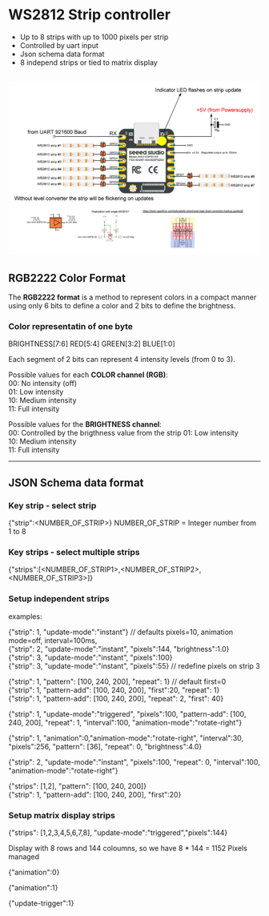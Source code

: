 # WS2812 Strip controller 
* Up to 8 strips with up to 1000 pixels per strip
* Controlled by uart input 
* Json schema data format
* 8 independ strips or tied to matrix display

![alt text](doc/overview.png "Overview")
---

## RGB2222 Color Format
The **RGB2222 format** is a method to represent colors in a compact manner using only 6 bits to define a color and 2 bits to define the brightness.   
### Color representatin of one byte   
  
BRIGHTNESS[7:6] RED[5:4] GREEN[3:2] BLUE[1:0]    

Each segment of 2 bits can represent 4 intensity levels (from 0 to 3).  

Possible values for each **COLOR channel (RGB)**:  
00: No intensity (off)  
01: Low intensity  
10: Medium intensity  
11: Full intensity  

Possible values for the **BRIGHTNESS channel**:  
00: Controlled by the brigthness value from the strip
01: Low intensity  
10: Medium intensity  
11: Full intensity  

---

## JSON Schema data format

### Key strip - select strip  
{"strip":<NUMBER_OF_STRIP>} NUMBER_OF_STRIP = Integer number from 1 to 8    

### Key strips - select multiple strips  
{"strips":[<NUMBER_OF_STRIP1>,<NUMBER_OF_STRIP2>,<NUMBER_OF_STRIP3>]}  


### Setup independent strips 

examples:

{"strip": 1, "update-mode":"instant"}  // defaults pixels=10, animation mode=off, interval=100ms,  
{"strip": 2, "update-mode":"instant", "pixels":144, "brightness":1.0}  
{"strip": 3, "update-mode":"instant", "pixels":100}  
{"strip": 3, "update-mode":"instant", "pixels":55}  // redefine pixels on strip 3  

{"strip": 1, "pattern": [100, 240, 200],  "repeat": 1}  // default first=0  
{"strip": 1, "pattern-add": [100, 240, 200],  "first":20, "repeat": 1}  
{"strip": 1, "pattern-add": [100, 240, 200],  "repeat": 2, "first": 40}  

{"strip": 1, "update-mode":"triggered", "pixels":100, "pattern-add": [100, 240, 200],  "repeat": 1, "interval":100, "animation-mode":"rotate-right"}  

{"strip": 1, "animation":0,"animation-mode":"rotate-right", "interval":30, "pixels":256, "pattern": [36],  "repeat": 0, "brightness":4.0} 

{"strip": 2, "update-mode":"instant", "pixels":100, "repeat": 0, "interval":100, "animation-mode":"rotate-right"}  

{"strips": [1,2], "pattern": [100, 240, 200]}  
{"strip": 1, "pattern-add": [100, 240, 200], "first":20}  

### Setup matrix display strips
{"strips": [1,2,3,4,5,6,7,8], "update-mode":"triggered","pixels":144}    

Display with 8 rows and 144 coloumns, so we have 8 * 144 = 1152 Pixels managed  



{"animation":0}

{"animation":1}

{"update-trigger":1}

### 





